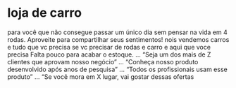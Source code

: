# loja de carro 
para você que não consegue passar um único dia sem pensar na vida em 4 rodas. Aproveite para compartilhar seus sentimentos!
nois vendemos carros e tudo que vc precisa se vc precisar de rodas e carro e aqui que voce precisa Falta pouco para acabar o estoque. ...
“Seja um dos mais de Z clientes que aprovam nosso negócio” ...
“Conheça nosso produto desenvolvido após anos de pesquisa” ...
“Todos os profissionais usam esse produto” ...
“Se você mora em X lugar, vai gostar dessas ofertas
